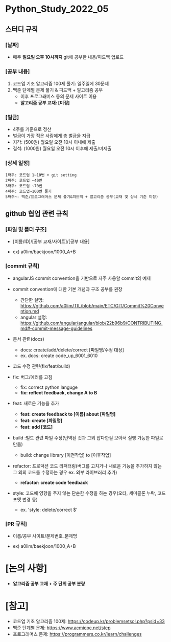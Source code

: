# Python_Study_2022_05

## 스터디 규칙

### [날짜]
* 매주 **일요일 오후 10시까지** git에 공부한 내용/피드백 업로드
 
### [공부 내용]
1. 코드업 기초 알고리즘 100제 풀기: 일주일에 30문제
2. 백준 단계별 문제 풀기 & 피드백 + 알고리즘 공부
   - 이후 프로그래머스 등의 문제 사이트 이용
   - **알고리즘 공부 교재: [미정]**

### [벌금]
- 4주를 기준으로 정산
- 벌금이 가장 적은 사람에게 총 벌금을 지급 
- 지각: (500원) 월요일 오전 10시 이내에 제출
- 결석: (1000원) 월요일 오전 10시 이후에 제출/미제출

### [상세 일정]
```
1째주: 코드업 1~10번 + git setting  
2째주: 코드업 ~40번  
3째주: 코드업 ~70번  
4째주: 코드업~100번 풀기  
5째주~: 백준/프로그래머스 문제 풀기&피드백 + 알고리즘 공부(교재 및 상세 기준 미정)  
```
## github 협업 관련 규칙

### [파일 및 폴더 구조]
* [이름/ID]/[공부 교재/사이트]/[공부 내용]
- ex) a0lim/baekjoon/1000_A+B

### [commit 규칙]
- angularJS commit convention을 기반으로 자주 사용할 commit의 예제
- commit convention에 대한 기본 개념과 구조 공부를 권장
    - 간단한 설명: https://github.com/a0lim/TIL/blob/main/ETC/GIT/Commit%20Convention.md  
    - angular 설명: https://github.com/angular/angular/blob/22b96b9/CONTRIBUTING.md#-commit-message-guidelines  

- 문서 관련(docs)  
    + docs: create/add/delete/correct [파일명/수정 대상]  
    + ex. docs: create code_up_6001_6010  
    
- 코드 수정 관련(fix/feat/build)  

- fix: 버그/에러를 고침  
    + fix: correct python languge   
    + **fix: reflect feedback, change A to B**  
- feat: 새로운 기능을 추가  
    + **feat: create feedback to [이름] about [파일명]**  
    + **feat: create [파일명]**  
    + **feat: add [코드]**  
- build :빌드 관련 파일 수정(번역된 것과 그외 잡다한걸 모아서 실행 가능한 파일로 만듦)  
    + build: change library [이전작업] to [이후작업]  
- refactor: 프로덕션 코드 리팩터링(버그를 고치거나 새로운 기능을 추가하지 않는 그 외의 코드를 수정하는 경우 ex. 외부 라이브러리 추가)   
    + **refactor: create code feedback**  
- style: 코드에 영향을 주지 않는 단순한 수정을 하는 경우(오타, 세미콜론 누락, 코드 포맷 변경 등)  
    + ex. 'style: delete/correct $'  
   

### [PR 규칙]
* 이름/공부 사이트/문제번호_문제명
- ex) a0lim/baekjoon/1000_A+B


# [논의 사항]
* **알고리즘 공부 교재 + 주 단위 공부 분량**


# [참고]
- 코드업 기초 알고리즘 100제: https://codeup.kr/problemsetsol.php?psid=33
- 백준 단계별 문제: https://www.acmicpc.net/step
- 프로그래머스 문제: https://programmers.co.kr/learn/challenges 
